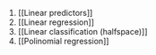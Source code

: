 1. [[Linear predictors]]
2. [[Linear regression]]
3. [[Linear classification (halfspace)]]
4. [[Polinomial regression]]
